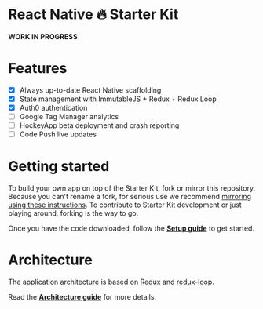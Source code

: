React Native 🔥 Starter Kit
===

**WORK IN PROGRESS**

# Features

* [x] Always up-to-date React Native scaffolding
* [x] State management with ImmutableJS + Redux + Redux Loop
* [x] Auth0 authentication
* [ ] Google Tag Manager analytics
* [ ] HockeyApp beta deployment and crash reporting
* [ ] Code Push live updates

# Getting started

To build your own app on top of the Starter Kit, fork or mirror this repository. Because you can't rename a fork, for serious use we recommend [mirroring using these instructions](https://help.github.com/articles/duplicating-a-repository/). To contribute to Starter Kit development or just playing around, forking is the way to go.

Once you have the code downloaded, follow the **[Setup guide](docs/SETUP.md)** to get started.

# Architecture

The application architecture is based on [Redux](http://redux.js.org/) and [redux-loop](https://github.com/raisemarketplace/redux-loop).

Read the **[Architecture guide](docs/ARCHITECTURE.md)** for more details.
